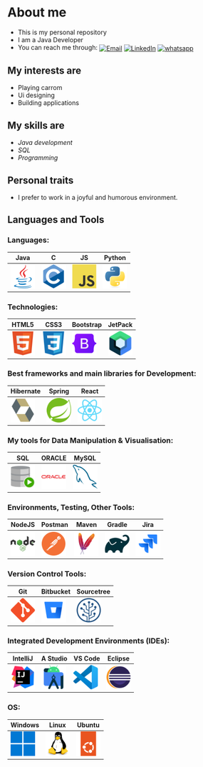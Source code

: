 
# About me
- This is my personal repository
- I am a Java Developer
- You can reach me through:  <a href="mailto:rezaahmad0008@gmail.com" title="Email"><img alt="Email" src="https://img.shields.io/badge/Gmail-D14836?style=for-the-badge&logo=gmail&logoColor=white" height="30" align="center"/></a>   <a href="https://www.linkedin.com/in/ahmad-reza-345410310/"><img  alt="LinkedIn" title="LinkedIn" src="https://img.shields.io/static/v1?message=LinkedIn&logo=linkedin&label=&color=0077B5&logoColor=white&labelColor=&style=for-the-badge" height="30" align="center" /></a> <a href="https://wa.me/919502140626" title="Whatsapp">
<img alt="whatsapp"  src="https://img.shields.io/badge/WhatsApp-25D366?style=for-the-badge&logo=whatsapp&logoColor=white" height="30" align="center"/></a>
<!-- <img alt="Prtfolio"  src="https://img.shields.io/badge/website-f59042?style=for-the-badge&logo=About.me&logoColor=white" height="30" align="center"/></a> 
-->

## My interests are
- Playing carrom
- Ui designing
- Building applications
## My skills are
- *Java development*
- *SQL*
- *Programming*
## Personal traits
- I prefer to work in a joyful and humorous environment.

## Languages and Tools 
<div>

### Languages:
| Java | C | JS | Python |
|----------|----------|----------|----------|
|  <img src="https://github.com/devicons/devicon/blob/master/icons/java/java-original.svg" title="Java"  alt="Java" width="55" height="55"/> |  <img src="https://github.com/devicons/devicon/blob/master/icons/c/c-original.svg" title="C"  alt="C" width="55" height="55"/> |  <img src="https://github.com/devicons/devicon/blob/master/icons/javascript/javascript-original.svg" title="JavaScript" alt="JavaScript" width="55" height="55"/> |<img src="https://github.com/devicons/devicon/blob/master/icons/python/python-original.svg" title="Python" alt="Python" width="55" height="55"/> |

### Technologies:
| HTML5 | CSS3 | Bootstrap | JetPack |
|----------|----------|----------| ----------|
|  <img src="https://github.com/devicons/devicon/blob/master/icons/html5/html5-original.svg" title="HTML5"  alt="HTML5" width="55" height="55"/> |  <img src="https://github.com/devicons/devicon/blob/master/icons/css3/css3-original.svg" title="CSS3"  alt="CSS3" width="55" height="55"/> |  <img src="https://github.com/devicons/devicon/blob/master/icons/bootstrap/bootstrap-original.svg" title="Bootstrap" alt="Bootstrap" width="55" height="55"/> |<img src="https://github.com/devicons/devicon/blob/master/icons/jetpackcompose/jetpackcompose-original.svg" title="Jetpack Compose" alt="Jetpack Compose" width="55" height="55"/> |

  

### Best frameworks and main libraries for Development:

| Hibernate | Spring | React |
|----------|----------|----------|
|  <img src="https://github.com/devicons/devicon/blob/master/icons/hibernate/hibernate-original.svg" title="Hibernate"  alt="Hibernate" width="55" height="55"/>|  <img src="https://github.com/devicons/devicon/blob/master/icons/spring/spring-original.svg" title="Spring"  alt="Spring" width="55" height="55"/>|  <img src="https://github.com/devicons/devicon/blob/master/icons/react/react-original.svg" title="React"  alt="React" width="55" height="55"/>| 


### My tools for Data Manipulation & Visualisation:

| SQL | ORACLE | MySQL |
|----------|----------|----------|
<img src="https://github.com/devicons/devicon/blob/master/icons/sqldeveloper/sqldeveloper-original.svg" title="SQL" alt="SQL" width="55" height="55"/>|<img src="https://github.com/devicons/devicon/blob/master/icons/oracle/oracle-original.svg" title="Oracle" alt="Oracle" width="55" height="55"/> |<img src="https://github.com/devicons/devicon/blob/master/icons/mysql/mysql-original.svg" title="MySQL" alt="MySQL" width="55" height="55"/>|

  
### Environments, Testing, Other Tools:

| NodeJS | Postman | Maven | Gradle | Jira |
|----------|----------| ----------| ----------|----------|
|<img src="https://github.com/devicons/devicon/blob/master/icons/nodejs/nodejs-original-wordmark.svg" title="NodeJs" alt="NodeJs" width="55" height="55"/>|<img src="https://github.com/devicons/devicon/blob/master/icons/postman/postman-original.svg" title="Postman" alt="Postman" width="55" height="55"/>|<img src="https://github.com/devicons/devicon/blob/master/icons/maven/maven-original.svg" title="Maven" alt="Maven" width="55" height="55"/>|<img src="https://github.com/devicons/devicon/blob/master/icons/gradle/gradle-original.svg" title="Gradle" alt="Gradle" width="55" height="55"/>|<img src="https://github.com/devicons/devicon/blob/master/icons/jira/jira-original.svg" title="Jira" alt="Jira" width="55" height="55"/>|

### Version Control Tools:

| Git | Bitbucket | Sourcetree |
|----------| ----------| ----------|
|<img src="https://github.com/devicons/devicon/blob/master/icons/git/git-original.svg" title="Git" alt="Git" width="55" height="55"/>|<img src="https://github.com/devicons/devicon/blob/master/icons/bitbucket/bitbucket-original.svg" title="Bitbucket" alt="Bitbucket" width="55" height="55"/>|<img src="https://github.com/devicons/devicon/blob/master/icons/sourcetree/sourcetree-original.svg" title="Sourcetree" alt="Sourcetree" width="55" height="55"/>|

### Integrated Development Environments (IDEs):

| IntelliJ |A Studio| VS Code| Eclipse |
|----------|----------|-----------|-----------|
|<img src="https://github.com/devicons/devicon/blob/master/icons/intellij/intellij-original.svg" title="IntelliJ" alt="IntelliJ" width="55" height="55"/>|<img src="https://github.com/devicons/devicon/blob/master/icons/androidstudio/androidstudio-original.svg" title="Android Studio" alt="Android Studio" width="55" height="55"/>|<img src="https://github.com/devicons/devicon/blob/master/icons/vscode/vscode-original.svg" title="VS Code" alt="VS Code" width="55" height="55"/>|<img src="https://github.com/devicons/devicon/blob/master/icons/eclipse/eclipse-original.svg" title="Eclipse" alt="Eclipse" width="55" height="55"/>|




### OS:

| Windows | Linux | Ubuntu |
|----------|----------|----------|
| <img src="https://github.com/devicons/devicon/blob/master/icons/windows11/windows11-original.svg" title="Windows" alt="Windows" width="55" height="55"/> |<img src="https://github.com/devicons/devicon/blob/master/icons/linux/linux-original.svg" title="Linux" alt="Linux" width="55" height="55"/> |<img src="https://github.com/devicons/devicon/blob/master/icons/ubuntu/ubuntu-original.svg" title="Ubuntu" alt="Ubuntu" width="55" height="55"/> |
</div>
